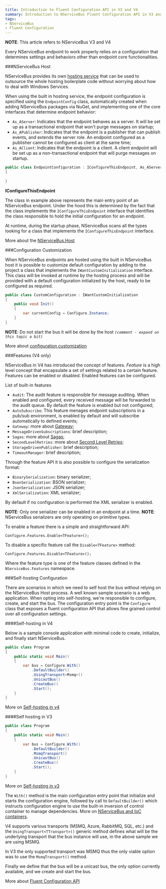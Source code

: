 ```yaml
---
title: Introduction to Fluent Configuration API in V3 and V4
summary: Introduction to NServiceBus Fluent Configuration API in V3 and V4
tags:
- NServiceBus
- Fluent Configuration
---
```


**NOTE**: This article refers to NServiceBus V3 and V4

Every NServiceBus endpoint to work properly relies on a configuration that determines settings and behaviors other than endpoint core functionalities.

###NServiceBus Host

NServiceBus provides its own [hosting service][1] that can be used to outsource the whole hosting boilerplate code without worrying about how to deal with Windows Services.

When using the built in hosting service, the endpoint configuration is specified using the `EndpointConfig` class, automatically created when adding NServiceBus packages via NuGet, and implementing one of the core interfaces that determine endpoint behavior:

* `As_AServer`: Indicates that the endpoint behaves as a server. It will be set up as a transactional endpoint that won't purge messages on startup;
* `As_APublisher`: Indicates that the endpoint is a publisher that can publish events, and extends the server role. An endpoint configured as a publisher cannot be configured as client at the same time;
* `As_AClient`: Indicates that the endpoint is a client.  A client endpoint will be set up as a non-transactional endpoint that will purge messages on startup.

```c#
public class EndpointConfiguration : IConfigureThisEndpoint, As_AServer
{
	
}
```

**IConfigureThisEndpoint**

The class in example above represents the main entry point of an NServiceBus endpoint. Under the hood this is determined by the fact that the class implements the `IConfigureThisEndpoint` interface that identifies the class responsible to hold the initial configuration for an endpoint.

At runtime, during the startup phase, NServiceBus scans all the types looking for a class that implements the `IConfigureThisEndpoint` interface.

More about the [NServiceBus.Host](the-nservicebus-host)

###Configuration Customization

When NServiceBus endpoints are hosted using the built in NServiceBus host it is possible to customize default configuration by adding to the project a class that implements the `IWantCustomInitialization` interface. This class will be invoked at runtime by the hosting process and will be provided with a default configuration initialized by the host, ready to be configured as required.

```c#
public class CustomConfiguration : IWantCustomInitialization
{
	public void Init()
	{
		var currentConfig = Configure.Instance;
	}
}
```

**NOTE**: Do not start the bus it will be done by the host *`(comment - expand on this topic a bit)`*

More about [configuration customization](customizing-nservicebus-configuration)

###Features (V4 only)

NServiceBus in V4 has introduced the concept of features. *Feature* is a high level concept that encapsulate a set of settings related to a certain feature. Features can be enabled or disabled. Enabled features can be configured.

List of built-in features

* `Audit`: The audit feature is responsible for message auditing. When enabled and configured, every received message will be forwarded to the audit queue. By default the feature is enabled but not configured;
* `AutoSubscribe`: This feature menages endpoint subscriptions in a pub/sub environment, is enabled by default and will subscribe automatically to defined events;
* `Gateway`: more about [Gateway](introduction-to-the-gateway);
* `MessageDrivenSubscriptions`: brief description;
* `Sagas`: more about [Sagas](sagas-in-nservicebus);
* `SecondLevelRetries`: more about [Second Level Retries](second-level-retries);
* `StorageDrivenPublisher`: brief description;
* `TimeoutManager`: brief description;

Through the feature API it is also possible to configure the serialization format:

* `BinarySerialization`: binary serializer;
* `BsonSerialization`: BSON serializer;
* `JsonSerialization`: JSON serializer;
* `XmlSerialization`: XML serializer;

By default if no configuration is performed the XML serializer is enabled.

**NOTE**: Only one serializer can be enabled in an endpoint at a time.
**NOTE**: NServiceBus serializers are only operating on primitive types.

To enable a feature there is a simple and straightforward API:

    Configure.Features.Enable<TFeature>();

To disable a specific feature call the `Disable<TFeature>` method:

    Configure.Features.Disable<TFeature>();

Where the feature type is one of the feature classes defined in the `NServiceBus.Features` namespace.

###Self-hosting Configuration

There are scenarios in which we need to self host the bus without relying on the NServiceBus Host process. A well known sample scenario is a web application. When opting into self-hosting, we're responsible to configure, create, and start the bus.
The configuration entry point is the `Configure` class that exposes a fluent configuration API that allows fine grained control over all configuration settings.

####Self-hosting in V4

Below is a sample console application with minimal code to create, initialize, and finally start NServiceBus.

```c#
public class Program
{
    public static void Main()
    {
        var bus = Configure.With()
	        .DefaultBuilder()
	        .UsingTransport<Msmq>()
	        .UnicastBus()
	        .CreateBus()
	        .Start();
	}
}
```

More on [Self-hosting in v4](hosting-nservicebus-in-your-own-process-v4.x)

####Self hosting in V3

```c#
public class Program
{
    public static void Main()
    {
        var bus = Configure.With()
	        .DefaultBuilder()
	        .MsmqTransport()
	        .UnicastBus()
	        .CreateBus()
	        .Start();
	}
}
```

More on [Self-hosting in v3](hosting-nservicebus-in-your-own-process)

The `With()` method is the main configuration entry point that initialize and starts the configuration engine, followed by call to `DefaultBuilder()` which instructs configuration engine to use the built-in inversion of control container to manage dependencies. More on [NServiceBus and IoC containers](containers).

V4 supports various transports (MSMQ, Azure, RabbitMQ, SQL, etc.) and the `UsingTransport<TTransport>()` generic method defines what will be the underlying transport that the bus instance will use, in the above sample we are using MSMQ.

In V3 the only supported transport was MSMQ thus the only viable option was to use the `MsmqTransport()` method.

Finally we define that the bus will be a unicast bus, the only option currently available, and we create and start the bus.

More about [Fluent Configuration API](fluent-config-api-v3-v4)

[1]: http://www.nuget.org/packages/NServiceBus.Host/ "NServiceBus Host NuGet package"